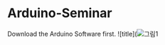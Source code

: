 # Arduino-Seminar
Download the Arduino Software first.
![title](![그림1](https://user-images.githubusercontent.com/59195649/72521899-c5572680-389f-11ea-813f-a11cc242c542.png)
